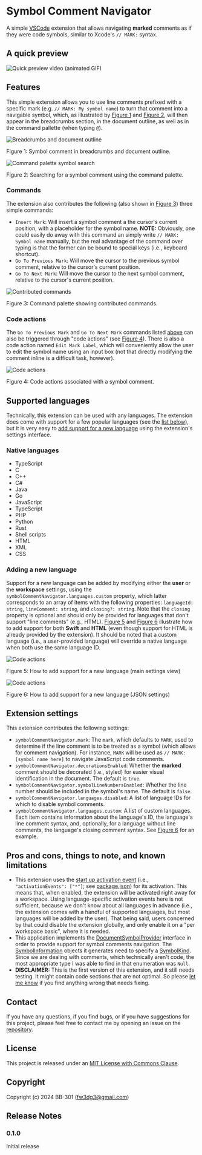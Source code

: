 # Symbol Comment Navigator

A simple [VSCode](https://code.visualstudio.com/) extension that allows navigating **marked** comments as if they were code symbols, similar to Xcode's `// MARK:` syntax.

## A quick preview

<div>
    <img src="resources/a-quick-preview.gif" alt="Quick preview video (animated GIF)">
</div>

## Features

This simple extension allows you to use line comments prefixed with a specific mark (e.g. `// MARK: My symbol name`) to turn that comment into a navigable symbol, which, as illustrated by [Figure 1](#figure-1) and [Figure 2](#figure-2), will then appear in the breadcrumbs section, in the document outline, as well as in the command pallette (when typing `@`).

<div id="figure-1">
    <img src="resources/breadcrumbs-and-outline.png" alt="Breadcrumbs and document outline">
    <p>Figure 1: Symbol comment in breadcrumbs and document outline.</p>
</div>
<div id="figure-2">
    <img src="resources/command-palette.png" alt="Command palette symbol search">
    <p>Figure 2: Searching for a symbol comment using the command palette.</p>
</div>

### Commands

The extension also contributes the following (also shown in [Figure 3](#figure-3)) three simple commands:

* `Insert Mark`: Will insert a symbol comment a the cursor's current position, with a placeholder for the symbol name. **NOTE:** Obviously, one could easily do away with this command an simply write `// MARK: Symbol name` manually, but the real advantage of the command over typing is that the former can be bound to special keys (i.e., keyboard shortcut).
* `Go To Previous Mark`: Will move the cursor to the previous symbol comment, relative to the cursor's current position.
* `Go To Next Mark`: Will move the cursor to the next symbol comment, relative to the cursor's current position.

<div id="figure-3">
    <img src="resources/commands.png" alt="Contributed commands">
    <p>Figure 3: Command palette showing contributed commands.</p>
</div>


### Code actions

The `Go To Previous Mark` and `Go To Next Mark` commands listed [above](#commands) can also be triggered through "code actions" (see [Figure 4](#figure-4)). There is also a code action named `Edit Mark Label`, which will conveniently allow the user to edit the symbol name using an input box (not that directly modifying the comment inline is a difficult task, however).

<div id="figure-4">
    <img src="resources/code-actions.png" alt="Code actions">
    <p>Figure 4: Code actions associated with a symbol comment.</p>
</div>

## Supported languages

Technically, this extension can be used with any languages. The extension does come with support for a few popular languages (see the [list below](#native-languages)), but it is very easy to [add support for a new language](#adding-a-new-language) using the extension's settings interface.

### Native languages

* TypeScript
* C
* C++
* C#
* Java
* Go
* JavaScript
* TypeScript
* PHP
* Python
* Rust
* Shell scripts
* HTML
* XML
* CSS

### Adding a new language

Support for a new language can be added by modifying either the **user** or the **workspace** settings, using the `symbolCommentNavigator.languages.custom` property, which latter corresponds to an array of items with the following properties: `languageId: string`, `lineComment: string`, and `closing?: string`. Note that the `closing` property is optional and should only be provided for languages that don't support "line comments" (e.g., HTML). [Figure 5](#figure-5) and [Figure 6](#figure-6) illustrate how to add support for both **Swift** and **HTML** (even though support for HTML is already provided by the extension). It should be noted that a custom language (i.e., a user-provided language) will override a native language when both use the same language ID.

<div id="figure-5">
    <img src="resources/add-language-1.png" alt="Code actions">
    <p>Figure 5: How to add support for a new language (main settings view)</p>
</div>

<div id="figure-6" class="image-container">
    <img src="resources/add-language-2.png" alt="Code actions">
    <p>Figure 6: How to add support for a new language (JSON settings)</p>
</div>

## Extension settings

This extension contributes the following settings:

* `symbolCommentNavigator.mark`: The `mark`, which defaults to `MARK`, used to determine if the line comment is to be treated as a symbol (which allows for comment navigation). For instance, `MARK` will be used as `// MARK: [symbol name here]` to navigate JavaScript code comments.
* `symbolCommentNavigator.decorationsEnabled`: Whether the **marked** comment should be decorated (i.e., styled) for easier visual identification in the document. The default is `true`.
* `symbolCommentNavigator.symbolLineNumbersEnabled`: Whether the line number should be included in the symbol's name. The default is `false`.
* `symbolCommentNavigator.languages.disabled`: A list of language IDs for which to disable symbol comments.
* `symbolCommentNavigator.languages.custom`: A list of custom languages. Each item contains information about the language's ID, the language's line comment syntax, and, optionally, for a language without line comments, the language's closing comment syntax. See [Figure 6](#figure-6) for an example.

## Pros and cons, things to note, and known limitations

* This extension uses the [start up activation event](https://code.visualstudio.com/api/references/activation-events#Start-up) (i.e., `"activationEvents": ["*"]`; see [package.json](./package.json#L37)) for its activation. This means that, when enabled, the extension will be activated right away for a workspace. Using language-specific activation events here is not sufficient, because we don't know about all languages in advance (i.e., the extension comes with a handful of supported languages, but most languages will be added by the user). That being said, users concerned by that could disable the extension globally, and only enable it on a "per workspace basic", where it is needed.
* This application implements the [DocumentSymbolProvider](https://code.visualstudio.com/api/references/vscode-api#DocumentSymbolProvider) interface in order to provide support for symbol comments navigation. The [SymbolInformation](https://code.visualstudio.com/api/references/vscode-api#SymbolInformation) objects it generates need to specify a [SymbolKind](https://code.visualstudio.com/api/references/vscode-api#SymbolKind). Since we are dealing with comments, which technically aren't code, the most appropriate type I was able to find in that enumeration was `Null`.
* **DISCLAIMER:** This is the first version of this extension, and it still needs testing. It might contain code sections that are not optimal. So please [let me know](#contact) if you find anything wrong that needs fixing.

## Contact

If you have any questions, if you find bugs, or if you have suggestions for this project, please feel free to contact me by opening an issue on the [repository](https://github.com/BB-301/vscode-extension-symbol-comment-navigator/issues).

## License

This project is released under an [MIT License with Commons Clause](./LICENSE).

## Copyright

Copyright (c) 2024 BB-301 (fw3dg3@gmail.com)

## Release Notes

### 0.1.0

Initial release